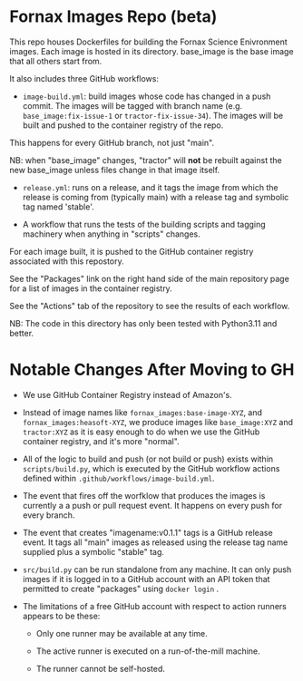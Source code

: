 # Fornax Images Repo (beta)

This repo houses Dockerfiles for building the Fornax Science Enivronment images.
Each image is hosted in its directory. base_image is the base image that all
others start from.

It also includes three GitHub workflows:

- `image-build.yml`: build images whose code has changed in a push commit. The images
 will be tagged with branch name (e.g. `base_image:fix-issue-1` or `tractor-fix-issue-34`).
 The images will be built and pushed to the container registry of the repo.

 This happens for every GitHub branch, not just "main".

  NB: when "base_image" changes, "tractor" will **not** be rebuilt against the new
  base_image unless files change in that image itself.

- `release.yml`: runs on a release, and it tags the image from which the release is
 coming from (typically main) with a release tag and symbolic tag named 'stable'.

- A workflow that runs the tests of the building scripts and tagging machinery when
  anything in "scripts" changes.

For each image built, it is pushed to the GitHub container registry associated
with this repostory.

See the "Packages" link on the right hand side of the main repository page for
a list of images in the container registry.

See the "Actions" tab of the repository to see the results of each workflow.

NB: The code in this directory has only been tested with Python3.11 and better.

# Notable Changes After Moving to GH

- We use GitHub Container Registry instead of Amazon's.

- Instead of image names like `fornax_images:base-image-XYZ`, and
  `fornax_images:heasoft-XYZ`, we produce images like `base_image:XYZ` and
  `tractor:XYZ` as it is easy enough to do when we use the GitHub container
  registry, and it's more "normal".

- All of the logic to build and push (or not build or push) exists within
  `scripts/build.py`, which is executed by the GitHub workflow actions
  defined within `.github/workflows/image-build.yml`.

- The event that fires off the worfklow that produces the images is currently a
  a push or pull request event.  It happens on every push for every branch.

- The event that creates "imagename:v0.1.1" tags is a GitHub release event.  It
  tags all "main" images as released using the release tag name supplied plus a
  symbolic "stable" tag.

- `src/build.py` can be run standalone from any machine.  It can only
  push images if it is logged in to a GitHub account with an API token that
  permitted to create "packages" using `docker login` .

- The limitations of a free GitHub account with respect to action runners
  appears to be these:

  - Only one runner may be available at any time.

  - The active runner is executed on a run-of-the-mill machine.

  - The runner cannot be self-hosted.
